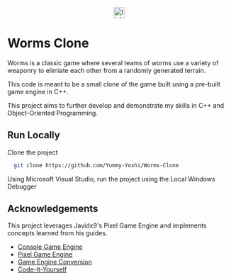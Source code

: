 <div align="center">
  <a href="https://www.linkedin.com/in/emmanuelvergez/" target="_blank">
    <img src="https://img.shields.io/static/v1?message=LinkedIn&logo=linkedin&label=&color=0077B5&logoColor=white&labelColor=&style=for-the-badge" height="25" alt="linkedin logo"  />
  </a>
</div>

# Worms Clone

Worms is a classic game where several teams of worms use a variety of weaponry
to elimiate each other from a randomly generated terrain.

This code is meant to be a small clone of the game built using a pre-built game engine
in C++.

This project aims to further develop and demonstrate my skills in C++ and Object-Oriented Programming.

## Run Locally
Clone the project
```bash
  git clone https://github.com/Yummy-Yoshi/Worms-Clone
```
Using Microsoft Visual Studio, run the project using the Local Windows Debugger

## Acknowledgements
This project leverages Javidx9's Pixel Game Engine and implements concepts learned from his guides.

 - [Console Game Engine](https://github.com/OneLoneCoder/Javidx9/tree/master/ConsoleGameEngine)
 - [Pixel Game Engine](https://github.com/OneLoneCoder/olcPixelGameEngine/tree/master)
 - [Game Engine Conversion](https://github.com/Joseph21-6147/From-ConsoleGameEngine-to-PixelGameEngine)
 - [Code-It-Yourself](https://www.youtube.com/playlist?list=PLrOv9FMX8xJE8NgepZR1etrsU63fDDGxO)

